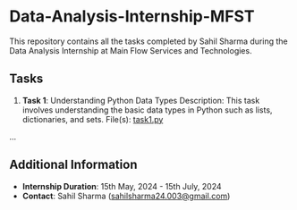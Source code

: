 # Data-Analysis-Internship-MFST
This repository contains all the tasks completed by Sahil Sharma during the Data Analysis Internship at Main Flow Services and Technologies.

## Tasks
1. **Task 1**: Understanding Python Data Types
   Description: This task involves understanding the basic data types in Python such as lists, dictionaries, and sets.
   File(s): [task1.py](path/to/task1.py)

...

## Additional Information

- **Internship Duration**: 15th May, 2024 - 15th July, 2024
- **Contact**: Sahil Sharma (sahilsharma24.003@gmail.com)
